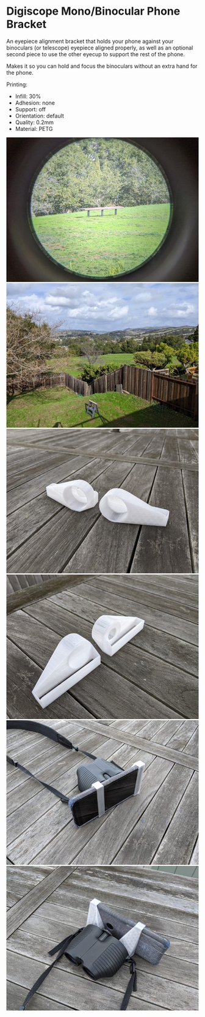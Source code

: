 # Digiscope Mono/Binocular Phone Bracket

An eyepiece alignment bracket that holds your phone against
your binoculars (or telescope) eyepiece aligned properly,
as well as an optional second piece to use the other eyecup
to support the rest of the phone.

Makes it so you can hold and focus the binoculars without
an extra hand for the phone.

Printing:

* Infill: 30%
* Adhesion: none
* Support: off
* Orientation: default
* Quality: 0.2mm
* Material: PETG

![view through binoculars of distant bench](1.jpg)
![unmagnified view from phone](2.jpg)
![parts view 1](3.jpg)
![parts view 2](4.jpg)
![assembled from front](5.jpg)
![assembled from back](6.jpg)
